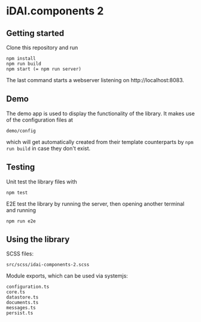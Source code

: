 # iDAI.components 2
 
## Getting started

Clone this repository and run

```
npm install
npm run build
npm start (= npm run server)
```

The last command starts a webserver listening on http://localhost:8083.

## Demo

The demo app is used to display the functionality of the library.
It makes use of the configuration files at

```
demo/config
```

which will get automatically created from their template counterparts
by `npm run build` in case they don't exist.

## Testing


Unit test the library files with

```
npm test
```

E2E test the library by running the server, then opening another terminal and running

```
npm run e2e
```


## Using the library

SCSS files:

```
src/scss/idai-components-2.scss
```

Module exports, which can be used via systemjs:

```
configuration.ts
core.ts
datastore.ts
documents.ts
messages.ts
persist.ts
```